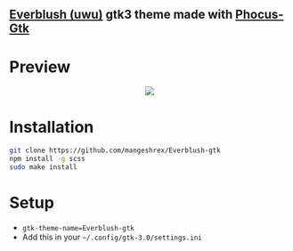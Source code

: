 ## [Everblush (uwu)](https://github.com/mangeshrex/uwu.vim) gtk3 theme made with [Phocus-Gtk](https://github.com/phocus/gtk)

# Preview
<p align="center"> 
  <img src="https://github.com/Mangeshrex/Everblush-gtk/blob/main/assets/Everblush-gtk.png?raw=true">
</p> 

# Installation 
```sh 
git clone https://github.com/mangeshrex/Everblush-gtk
npm install -g scss 
sudo make install 
```

# Setup 
- ```gtk-theme-name=Everblush-gtk```
- Add this in your `~/.config/gtk-3.0/settings.ini`

